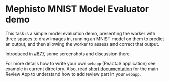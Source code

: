 # Mephisto MNIST Model Evaluator demo

This task is a simple model evaluation demo, presenting the worker with three spaces to draw images in, running an MNIST model on them to predict an output, and then allowing the worker to assess and correct that output.

Introduced in [#677](https://github.com/facebookresearch/Mephisto/pull/677), some screenshots and discussion there.

For more details how to write your own `webapp` (ReactJS application) see example in current directory. 
Also, read [short documentation](mephisto/review_app/README.md) 
for the main Review App to understand how to add review part in your `webapp`.
